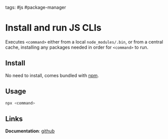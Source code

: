 tags: #js #package-manager 
# Install and run JS CLIs
Executes `<command>` either from a local `node_modules/.bin`, or from a central cache, installing any packages needed in order for `<command>` to run.

## Install
No need to install, comes bundled with [npm](https://github.com/npm).
## Usage
```bash
npx <command>
```

## Links
**Documentation**: [github](https://github.com/npm/npx)